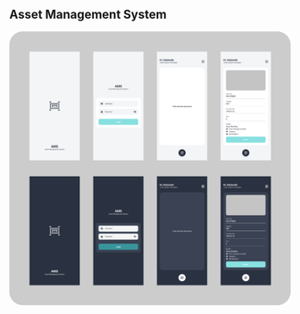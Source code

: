 ## Asset Management System

![](https://github.com/DidinSalahudin/ams_app/blob/master/screenshot/img.png)